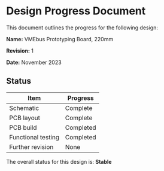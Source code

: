 # Design Progress Document
This document outlines the progress for the following design:

**Name:** VMEbus Prototyping Board, 220mm

**Revision:** 1

**Date:** November 2023

## Status
| Item | Progress |
|--|--|
| Schematic | Complete |
| PCB layout | Complete |
| PCB build | Completed |
| Functional testing | Completed |
| Further revision | None |

The overall status for this design is: **Stable**
